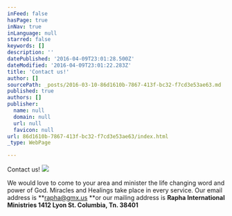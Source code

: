 ```yaml
---
inFeed: false
hasPage: true
inNav: true
inLanguage: null
starred: false
keywords: []
description: ''
datePublished: '2016-04-09T23:01:28.500Z'
dateModified: '2016-04-09T23:01:22.283Z'
title: 'Contact us!'
author: []
sourcePath: _posts/2016-03-10-86d1610b-7867-413f-bc32-f7cd3e53ae63.md
published: true
authors: []
publisher:
  name: null
  domain: null
  url: null
  favicon: null
url: 86d1610b-7867-413f-bc32-f7cd3e53ae63/index.html
_type: WebPage

---
```

Contact us!
![](https://the-grid-user-content.s3-us-west-2.amazonaws.com/cf8ef779-cbe6-434a-80db-673fe800e5f4.jpg)

We would love to come to your area and minister the life changing word and power of God. Miracles and Healings take place in every service. Our email address is **rapha@gmx.us **or our mailing address is **Rapha International Ministries 1412 Lyon St. Columbia, Tn. 38401**